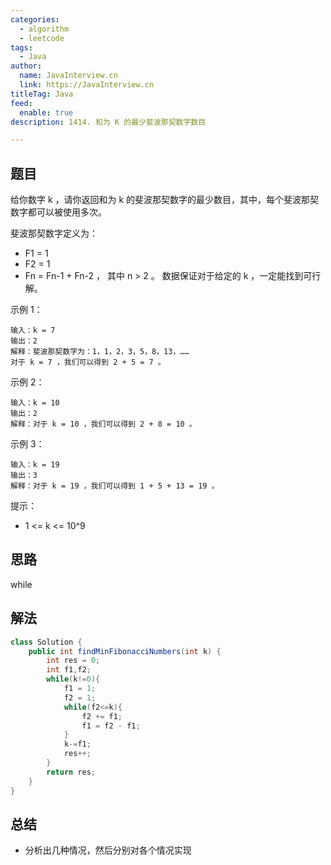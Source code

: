 ```yaml
---
categories:
  - algorithm
  - leetcode
tags:
  - Java
author: 
  name: JavaInterview.cn
  link: https://JavaInterview.cn
titleTag: Java
feed:
  enable: true
description: 1414. 和为 K 的最少斐波那契数字数目

---
```


## 题目

给你数字 k ，请你返回和为 k 的斐波那契数字的最少数目，其中，每个斐波那契数字都可以被使用多次。

斐波那契数字定义为：

* F1 = 1
* F2 = 1
* Fn = Fn-1 + Fn-2 ， 其中 n > 2 。
数据保证对于给定的 k ，一定能找到可行解。



示例 1：

    输入：k = 7
    输出：2
    解释：斐波那契数字为：1，1，2，3，5，8，13，……
    对于 k = 7 ，我们可以得到 2 + 5 = 7 。
示例 2：

    输入：k = 10
    输出：2
    解释：对于 k = 10 ，我们可以得到 2 + 8 = 10 。
示例 3：

    输入：k = 19
    输出：3
    解释：对于 k = 19 ，我们可以得到 1 + 5 + 13 = 19 。


提示：

* 1 <= k <= 10^9

## 思路

while

## 解法
```java
class Solution {
    public int findMinFibonacciNumbers(int k) {
        int res = 0;
        int f1,f2;
        while(k!=0){
            f1 = 1;
            f2 = 1;
            while(f2<=k){
                f2 += f1;
                f1 = f2 - f1;
            }
            k-=f1;
            res++;
        }
        return res;
    }
}

```

## 总结

- 分析出几种情况，然后分别对各个情况实现 

